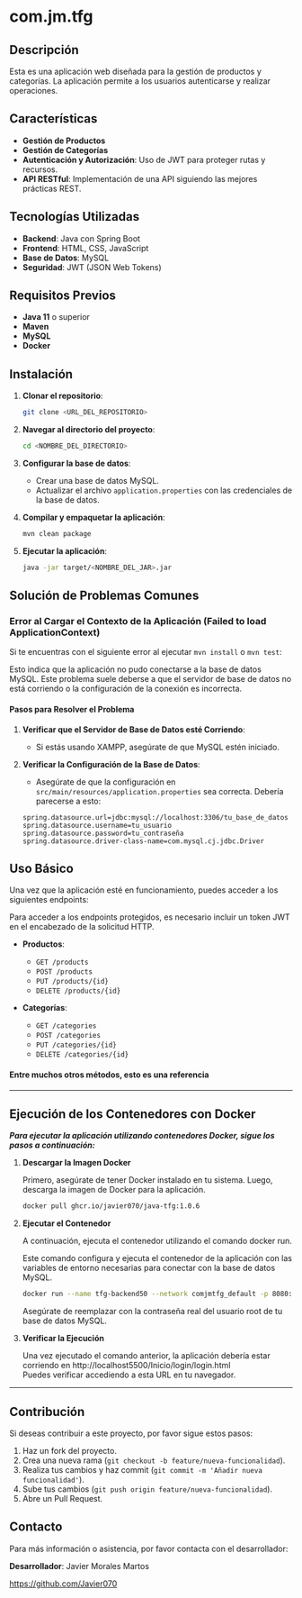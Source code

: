 # com.jm.tfg


## Descripción

Esta es una aplicación web diseñada para la gestión de productos y categorías. La aplicación permite a los usuarios autenticarse y realizar operaciones.

## Características

- **Gestión de Productos**
- **Gestión de Categorías**
- **Autenticación y Autorización**: Uso de JWT para proteger rutas y recursos.
- **API RESTful**: Implementación de una API siguiendo las mejores prácticas REST.

## Tecnologías Utilizadas

- **Backend**: Java con Spring Boot
- **Frontend**: HTML, CSS, JavaScript
- **Base de Datos**: MySQL
- **Seguridad**: JWT (JSON Web Tokens)

## Requisitos Previos

- **Java 11** o superior
- **Maven**
- **MySQL**
- **Docker**


## Instalación

1. **Clonar el repositorio**:
   ```bash
   git clone <URL_DEL_REPOSITORIO>
   ```

2. **Navegar al directorio del proyecto**:
   ```bash
   cd <NOMBRE_DEL_DIRECTORIO>
   ```

3. **Configurar la base de datos**:
    - Crear una base de datos MySQL.
    - Actualizar el archivo `application.properties` con las credenciales de la base de datos.

4. **Compilar y empaquetar la aplicación**:
   ```bash
   mvn clean package
   ```

5. **Ejecutar la aplicación**:
   ```bash
   java -jar target/<NOMBRE_DEL_JAR>.jar
   ```
## Solución de Problemas Comunes

### Error al Cargar el Contexto de la Aplicación (Failed to load ApplicationContext)

Si te encuentras con el siguiente error al ejecutar `mvn install` o `mvn test`:

Esto indica que la aplicación no pudo conectarse a la base de datos MySQL. Este problema suele deberse a que el servidor de base de datos no está corriendo o la configuración de la conexión es incorrecta.

#### Pasos para Resolver el Problema

1. **Verificar que el Servidor de Base de Datos esté Corriendo**:
    - Si estás usando XAMPP, asegúrate de que MySQL estén iniciado. 

2. **Verificar la Configuración de la Base de Datos**:
    - Asegúrate de que la configuración en `src/main/resources/application.properties` sea correcta. Debería parecerse a esto:

   ```properties
   spring.datasource.url=jdbc:mysql://localhost:3306/tu_base_de_datos
   spring.datasource.username=tu_usuario
   spring.datasource.password=tu_contraseña
   spring.datasource.driver-class-name=com.mysql.cj.jdbc.Driver

## Uso Básico

Una vez que la aplicación esté en funcionamiento, puedes acceder a los siguientes endpoints:

Para acceder a los endpoints protegidos, es necesario incluir un token JWT en el encabezado de la solicitud HTTP.

- **Productos**:
    - `GET /products`
    - `POST /products`
    - `PUT /products/{id}`
    - `DELETE /products/{id}`

- **Categorías**:
    - `GET /categories`
    - `POST /categories`
    - `PUT /categories/{id}`
    - `DELETE /categories/{id}`
#### Entre muchos otros métodos, esto es una referencia

---
## Ejecución de los Contenedores con Docker

***Para ejecutar la aplicación utilizando contenedores Docker, sigue los pasos a continuación:***

1. **Descargar la Imagen Docker**

   Primero, asegúrate de tener Docker instalado en tu sistema. Luego, descarga la imagen de Docker para la aplicación.

   ```bash
   docker pull ghcr.io/javier070/java-tfg:1.0.6
   ```
2. **Ejecutar el Contenedor**

    A continuación, ejecuta el contenedor utilizando el comando docker run. 

    Este comando configura y ejecuta el contenedor de la aplicación
    con las variables de entorno necesarias para conectar con la base de datos MySQL.

    ```bash
    docker run --name tfg-backend50 --network comjmtfg_default -p 8080:8080 -e SPRING_DATASOURCE_URL=jdbc:mysql://mysql-tfg:3306/tfg -e SPRING_DATASOURCE_USERNAME=root -e SPRING_DATASOURCE_PASSWORD=<PASSWORD> ghcr.io/javier070/java-tfg:1.0.6
   ```
    Asegúrate de reemplazar <PASSWORD> con la contraseña real del usuario root de tu base de datos MySQL.



3. **Verificar la Ejecución**

   Una vez ejecutado el comando anterior, la aplicación debería estar corriendo en http://localhost5500/Inicio/login/login.html   
        Puedes verificar accediendo a esta URL en tu navegador.
    


----

## Contribución

Si deseas contribuir a este proyecto, por favor sigue estos pasos:

1. Haz un fork del proyecto.
2. Crea una nueva rama (`git checkout -b feature/nueva-funcionalidad`).
3. Realiza tus cambios y haz commit (`git commit -m 'Añadir nueva funcionalidad'`).
4. Sube tus cambios (`git push origin feature/nueva-funcionalidad`).
5. Abre un Pull Request.


## Contacto
Para más información o asistencia, por favor contacta con el desarrollador:

**Desarrollador**: Javier Morales Martos

https://github.com/Javier070
